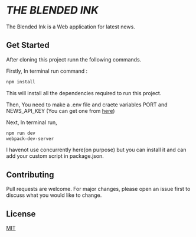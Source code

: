 # **_THE BLENDED INK_**

The Blended Ink is a Web application for latest news.

## Get Started

After cloning this project runn the following commands.

Firstly,
In terminal run command :

```bash
npm install
```

This will install all the dependencies required to run this project.

Then,
You need to make a .env file and craete variables PORT and NEWS_API_KEY (You can get one from [here](https://newsapi.org/))

Next,
In terminal run,

```bash
npm run dev
webpack-dev-server
```

I havenot use concurrently here(on purpose) but you can install it and can add your custom script in package.json.

## Contributing

Pull requests are welcome. For major changes, please open an issue first to discuss what you would like to change.

## License

[MIT](https://choosealicense.com/licenses/mit/)
